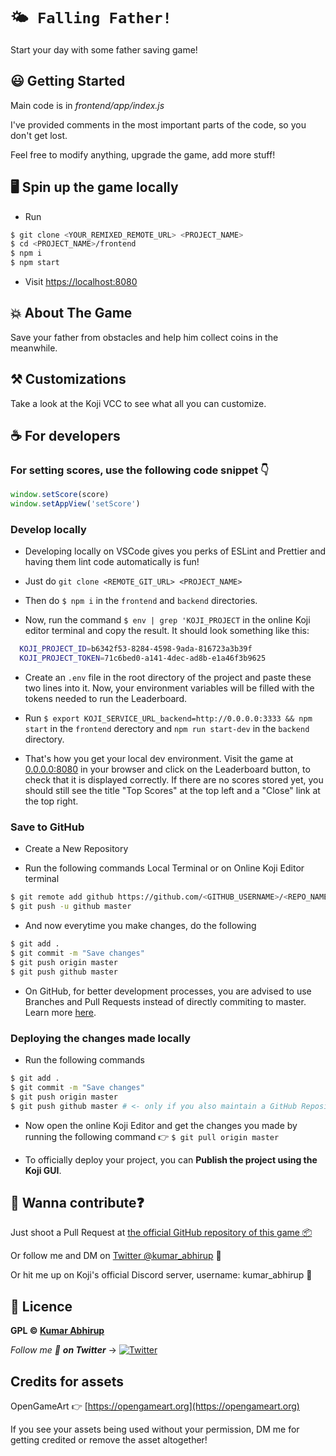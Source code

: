 # `🌤️ Falling Father!`

Start your day with some father saving game!

## 😃 Getting Started

Main code is in *frontend/app/index.js*

I've provided comments in the most important parts of the code, so you don't get lost.

Feel free to modify anything, upgrade the game, add more stuff!

## 🖥️ Spin up the game locally

- Run

```bash
$ git clone <YOUR_REMIXED_REMOTE_URL> <PROJECT_NAME>
$ cd <PROJECT_NAME>/frontend
$ npm i
$ npm start
```

- Visit [https://localhost:8080](https://localhost:8080)

## 💥 About The Game

Save your father from obstacles and help him collect coins in the meanwhile.

## ⚒️ Customizations

Take a look at the Koji VCC to see what all you can customize.

## ☕ For developers

### For setting scores, use the following code snippet 👇

```js
window.setScore(score)
window.setAppView('setScore')
```

### Develop locally

- Developing locally on VSCode gives you perks of ESLint and Prettier and having them lint code automatically is fun!

- Just do `git clone <REMOTE_GIT_URL> <PROJECT_NAME>`

- Then do `$ npm i` in the `frontend` and `backend` directories.

- Now, run the command `$ env | grep 'KOJI_PROJECT` in the online Koji editor terminal and copy the result. It should look something like this:
```bash
  KOJI_PROJECT_ID=b6342f53-8284-4598-9ada-816723a3b39f
  KOJI_PROJECT_TOKEN=71c6bed0-a141-4dec-ad8b-e1a46f3b9625
```

- Create an `.env` file in the root directory of the project and paste these two lines into it. Now, your environment variables will be filled with the tokens needed to run the Leaderboard.

- Run `$ export KOJI_SERVICE_URL_backend=http://0.0.0.0:3333 && npm start` in the `frontend`  derectory and  `npm run start-dev` in the `backend` directory.

- That's how you get your local dev environment. Visit the game at [0.0.0.0:8080](http://0.0.0.0:8080) in your browser and click on the Leaderboard button, to check that it is displayed correctly. If there are no scores stored yet, you should still see the title "Top Scores" at the top left and a "Close" link at the top right.

### Save to GitHub

- Create a New Repository

- Run the following commands Local Terminal or on Online Koji Editor terminal

```bash
$ git remote add github https://github.com/<GITHUB_USERNAME>/<REPO_NAME>.git
$ git push -u github master
```

- And now everytime you make changes, do the following

```bash
$ git add .
$ git commit -m "Save changes"
$ git push origin master
$ git push github master
```

- On GitHub, for better development processes, you are advised to use Branches and Pull Requests instead of directly commiting to master. Learn more [here](https://guides.github.com/).

### Deploying the changes made locally

- Run the following commands

```bash
$ git add .
$ git commit -m "Save changes"
$ git push origin master
$ git push github master # <- only if you also maintain a GitHub Repository
```

- Now open the online Koji Editor and get the changes you made by running the following command 👉 `$ git pull origin master`

- To officially deploy your project, you can **Publish the project using the Koji GUI**.

## 🤙 Wanna contribute❓

Just shoot a Pull Request at [the official GitHub repository of this game 📦](https://github.com/KumarAbhirup/falling_father)

Or follow me and DM on [Twitter @kumar_abhirup](https://twitter.com/kumar_abhirup) 🙌

Or hit me up on Koji's official Discord server, username: kumar_abhirup 🌱

## 📝 Licence

**GPL © [Kumar Abhirup](https://kumar.now.sh)**

_Follow me 👋 **on Twitter**_ →   [![Twitter](https://img.shields.io/twitter/follow/kumar_abhirup.svg?style=social&label=@kumar_abhirup)](https://twitter.com/kumar_abhirup)

## Credits for assets

OpenGameArt 👉 [https://opengameart.org](https://opengameart.org)

If you see your assets being used without your permission, DM me for getting credited or remove the asset altogether!
